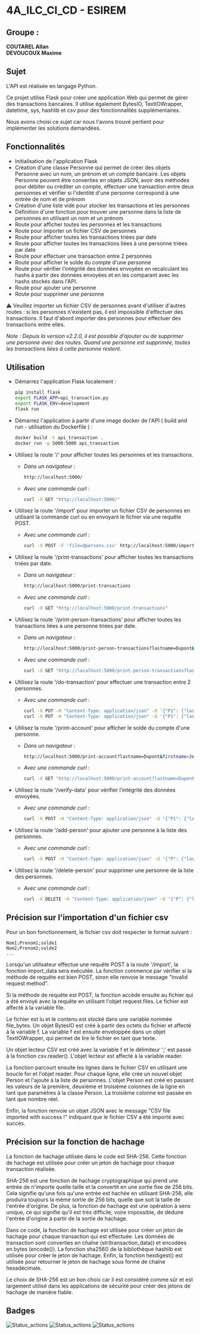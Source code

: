 # 4A_ILC_CI_CD - ESIREM

Groupe :
--------
**COUTAREL Allan**    
**DEVOUCOUX Maxime**


## Sujet

L'API est réalisée en langage Python.

Ce projet utilise Flask pour créer une application Web qui permet de gérer des transactions bancaires. Il utilise également BytesIO, TextIOWrapper, datetime, sys, hashlib et csv pour des fonctionnalités supplémentaires.

Nous avons choisi ce sujet car nous l'avons trouvé pertient pour implémenter les solutions demandées.

## Fonctionnalités

* Initialisation de l'application Flask
* Création d'une classe Personne qui permet de créer des objets Personne avec un nom, un prénom et un compte bancaire. Les objets Personne peuvent être converties en objets JSON, avoir des méthodes pour débiter ou créditer un compte, effectuer une transaction entre deux personnes et vérifier si l'identité d'une personne correspond à une entrée de nom et de prénom
* Création d'une liste vide pour stocker les transactions et les personnes
* Définition d'une fonction pour trouver une personne dans la liste de personnes en utilisant un nom et un prénom
* Route pour afficher toutes les personnes et les transactions
* Route pour importer un fichier CSV de personnes
* Route pour afficher toutes les transactions triées par date
* Route pour afficher toutes les transactions liées à une personne triées par date
* Route pour effectuer une transaction entre 2 personnes
* Route pour afficher le solde du compte d'une personne
* Route pour vérifier l’intégrité des données envoyées en recalculant les hashs à partir des données envoyées et en les comparant avec les hashs stockés dans l'API.
* Route pour ajouter une personne
* Route pour supprimer une personne

⚠️ Veuillez importer un fichier CSV de personnes avant d'utiliser d'autres routes : si les personnes n'existent pas, il est impossible d'effectuer des transactions. Il faut d'abord importer des personnes pour effectuer des transactions entre elles.

*Note : Depuis la version v2.2.0, il est possible d'ajouter ou de supprimer une personne avec des routes. Quand une personne est supprimée, toutes les transactions liées à cette personne restent.*

## Utilisation

* Démarrez l'application Flask localement : 
    ```bash
    pip install flask
    export FLASK_APP=api_transaction.py
    export FLASK_ENV=development
    flask run
    ```

* Démarrez l'application à partir d'une image docker de l'API ( build and run - utilisation du Dockerfile ) : 
    ```bash
    docker build -t api_transaction .
    docker run -p 5000:5000 api_transaction
    ```

* Utilisez la route '/' pour afficher toutes les personnes et les transactions.
    - *Dans un navigateur :*
        ```bash
        http://localhost:5000/
        ```
    - *Avec une commande curl :*
        ```bash
        curl -X GET "http://localhost:5000/"
        ```

* Utilisez la route '/import' pour importer un fichier CSV de personnes en utilisant la commande curl ou en envoyant le fichier via une requête POST.
    - *Avec une commande curl :*
        ```bash
        curl -X POST -F 'file=@persons.csv' http://localhost:5000/import
        ```

* Utilisez la route '/print-transactions' pour afficher toutes les transactions triées par date.
    - *Dans un navigateur :*
        ```bash
        http://localhost:5000/print-transactions
        ```
    - *Avec une commande curl :*
        ```bash
        curl -X GET "http://localhost:5000/print-transactions"
        ```

* Utilisez la route '/print-person-transactions' pour afficher toutes les transactions liées à une personne triées par date.
    - *Dans un navigateur :*
        ```bash
        http://localhost:5000/print-person-transactions?lastname=Dupont&firstname=Jean
        ```
    - *Avec une commande curl :*
        ```bash
        curl -X GET "http://localhost:5000/print-person-transactions?lastname=Dupont&firstname=Jean"
        ```

* Utilisez la route '/do-transaction' pour effectuer une transaction entre 2 personnes.
    - *Avec une commande curl :*
        ```bash
        curl -X PUT -H "Content-Type: application/json" -d '{"P1": {"lastname": "Dupont", "firstname": "Jean"}, "P2": {"lastname": "Burger", "firstname": "Dylan"}, "t": "2023-01-12 15:04:22", "s": 50}' http://localhost:5000/do-transaction
        curl -X PUT -H "Content-Type: application/json" -d '{"P1": {"lastname": "Burger", "firstname": "Dylan"}, "P2": {"lastname": "Dupont", "firstname": "Jean"}, "t": "2023-01-12 17:10:52", "s": 20}' http://localhost:5000/do-transaction
        ```

* Utilisez la route '/print-account' pour afficher le solde du compte d'une personne.
    - *Dans un navigateur :*
        ```bash
        http://localhost:5000/print-account?lastname=Dupont&firstname=Jean
        ```
    - *Avec une commande curl :*
        ```bash
        curl -X GET "http://localhost:5000/print-account?lastname=Dupont&firstname=Jean"
        ```

* Utilisez la route '/verify-data' pour vérifier l’intégrité des données envoyées.
    - *Avec une commande curl :*
        ```bash
        curl -X POST -H "Content-Type: application/json" -d '{"P1": {"lastname": "Burger", "firstname": "Dylan"}, "P2": {"lastname": "Dupont", "firstname": "Jean"}, "t": "2023-01-12 17:10:52", "s": 20}' http://localhost:5000/verify-data
        ```

* Utilisez la route '/add-person' pour ajouter une personne à la liste des personnes.
    - *Avec une commande curl :*
        ```bash
        curl -X POST -H "Content-Type: application/json" -d '{"P": {"lastname": "Delarue", "firstname": "Marc", "account": 700}}' http://localhost:5000/add-person
        ```

* Utilisez la route '/delete-person' pour supprimer une personne de la liste des personnes.
    - *Avec une commande curl :*
        ```bash
        curl -X DELETE -H "Content-Type: application/json" -d '{"P": {"lastname": "Coutarel", "firstname": "Allan", "account": 800}}' http://localhost:5000/delete-person
        ```

## Précision sur l'importation d'un fichier csv

Pour un bon fonctionnement, le fichier csv doit respecter le format suivant : 
```
Nom1;Prenom1;solde1
Nom2;Prenom2;solde2
...
```

Lorsqu'un utilisateur effectue une requête POST à la route '/import', la fonction import_data sera exécutée. La fonction commence par vérifier si la méthode de requête est bien POST, sinon elle renvoie le message "Invalid request method".

Si la méthode de requête est POST, la fonction accède ensuite au fichier qui a été envoyé avec la requête en utilisant l'objet request.files. Le fichier est affecté à la variable file.

Le fichier est lu et le contenu est stocké dans une variable nommée file_bytes. Un objet BytesIO est créé à partir des octets du fichier et affecté à la variable f. La variable f est ensuite enveloppée dans un objet TextIOWrapper, qui permet de lire le fichier en tant que texte.

Un objet lecteur CSV est créé avec la variable f et le délimiteur ';' est passé à la fonction csv.reader(). L'objet lecteur est affecté à la variable reader.

La fonction parcourt ensuite les lignes dans le fichier CSV en utilisant une boucle for et l'objet reader. Pour chaque ligne, elle crée un nouvel objet Person et l'ajoute à la liste de personnes. L'objet Person est créé en passant les valeurs de la première, deuxième et troisième colonnes de la ligne en tant que paramètres à la classe Person. La troisième colonne est passée en tant que nombre réel.

Enfin, la fonction renvoie un objet JSON avec le message "CSV file imported with success !" indiquant que le fichier CSV a été importé avec succès.

## Précision sur la fonction de hachage

La fonction de hachage utilisée dans le code est SHA-256. Cette fonction de hachage est utilisée pour créer un jeton de hachage pour chaque transaction réalisée.

SHA-256 est une fonction de hachage cryptographique qui prend une entrée de n'importe quelle taille et la convertit en une sortie fixe de 256 bits. Cela signifie qu'une fois qu'une entrée est hachée en utilisant SHA-256, elle produira toujours la même sortie de 256 bits, quelle que soit la taille de l'entrée d'origine. De plus, la fonction de hachage est une opération à sens unique, ce qui signifie qu'il est très difficile, voire impossible, de déduire l'entrée d'origine à partir de la sortie de hachage.

Dans ce code, la fonction de hachage est utilisée pour créer un jeton de hachage pour chaque transaction qui est effectuée. Les données de transaction sont converties en chaîne (str(transaction_data)) et encodées en bytes (encode()). La fonction sha256() de la bibliothèque hashlib est utilisée pour créer le jeton de hachage. Enfin, la fonction hexdigest() est utilisée pour retourner le jeton de hachage sous forme de chaîne hexadécimale.

Le choix de SHA-256 est un bon choix car il est considéré comme sûr et est largement utilisé dans les applications de sécurité pour créer des jetons de hachage de manière fiable.

## Badges 

![Status_actions](https://github.com/a-coutarel/4A_ILC_CI_CD/actions/workflows/app_build.yml/badge.svg) ![Status_actions](https://github.com/a-coutarel/4A_ILC_CI_CD/actions/workflows/build_image.yml/badge.svg) ![Status_actions](https://github.com/a-coutarel/4A_ILC_CI_CD/actions/workflows/build_and_push.yml/badge.svg)
